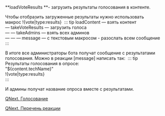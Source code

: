 
**loadVoteResults **- загрузить результаты голосования в контенте. 

Чтобы отобразить загруженные результаты нужно использовать макрос !{vote|type:results} 
::: tip
 loadContent — взять контент<br>— takeVoteResults — загрузить голоса<br>— — takeAdmins — взять всех админов<br>— — — message — с текстовым макросом - разослать всем сообщение<br>
:::

В итоге все администраторы бота получат сообщение с результатами голосования. Можно в реакции [message] написать так: 
::: tip
Результаты голосования в опросе:<br>"${content.techName}"<br> !{vote|type:results}<br>
:::

И админы получат название опроса вместе с результатами.





[QNext. Голосование](/docs-test/ph/QNext-admin-vote-about-07-05)

[QNext. Перечень реакции](/docs-test/ph/QNext-admin-reaction-about-05-01)